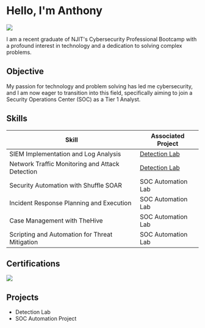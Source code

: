 # Hello, I'm Anthony
<a href="https://linkedin.com/in/anthony-j-rossi/"><img src="https://img.shields.io/badge/-LinkedIn-0072b1?&style=for-the-badge&logo=linkedin&logoColor=white" /></a>



I am a recent graduate of NJIT's Cybersecurity Professional Bootcamp with a profound interest in technology and a dedication to solving complex problems.

## Objective

My passion for technology and problem solving has led me cybersecurity, and I am now eager to transition into this field, specifically aiming to join a Security Operations Center (SOC) as a Tier 1 Analyst.

## Skills


| Skill                                         | Associated Project         |
|-----------------------------------------------|----------------------------|
| SIEM Implementation and Log Analysis          | <a href="https://google.com">Detection Lab</a>|
| Network Traffic Monitoring and Attack Detection | <a href="https://google.com">Detection Lab</a>|
| Security Automation with Shuffle SOAR         | SOC Automation Lab|
| Incident Response Planning and Execution      | SOC Automation Lab|
| Case Management with TheHive                  | SOC Automation Lab|
| Scripting and Automation for Threat Mitigation | SOC Automation Lab|


## Certifications

<div>
<img src="https://img.shields.io/badge/-Security%2B-FF0000?&style=for-the-badge&logo=CompTIA&logoColor=white" />

## Projects
- Detection Lab
- SOC Automation Project
